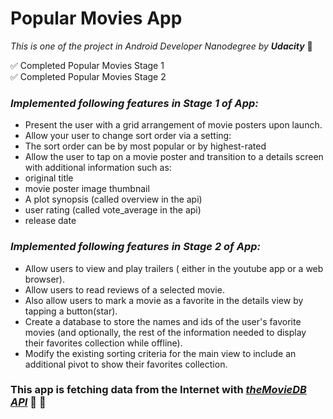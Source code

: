 # Popular Movies App
_This is one of the project in Android Developer Nanodegree by **Udacity**_  :tada:

:white_check_mark: Completed Popular Movies Stage 1      
:white_check_mark: Completed Popular Movies Stage 2  

### *Implemented following features in _Stage 1_ of App:*
* Present the user with a grid arrangement of movie posters upon launch.
* Allow your user to change sort order via a setting:
* The sort order can be by most popular or by highest-rated
* Allow the user to tap on a movie poster and transition to a details screen with additional information such as:
* original title
* movie poster image thumbnail
* A plot synopsis (called overview in the api)
* user rating (called vote_average in the api)
* release date


### *Implemented following features in _Stage 2_ of App:*
* Allow users to view and play trailers ( either in the youtube app or a web browser).
* Allow users to read reviews of a selected movie.
* Also allow users to mark a movie as a favorite in the details view by tapping a button(star).
* Create a database to store the names and ids of the user's favorite movies (and optionally, the rest of the information needed to display their favorites collection while offline).
* Modify the existing sorting criteria for the main view to include an additional pivot to show their favorites collection.

### This app is fetching data from the Internet with [_theMovieDB API_](https://www.themoviedb.org/documentation/api) :movie_camera: :cinema:
